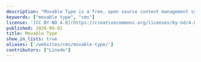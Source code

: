 ```yaml
---
description: "Movable Type is a free, open source content management system designed to facilitate easy creation of blogs and websites."
keywords: ["movable type", "cms"]
license: '[CC BY-ND 4.0](https://creativecommons.org/licenses/by-nd/4.0)'
published: 2020-09-01
title: Movable Type
show_in_lists: true
aliases: ['/websites/cms/movable-type/']
contributors: ["Linode"]
---
```


